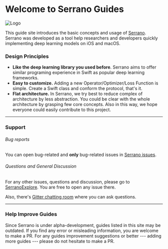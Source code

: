 # Welcome to Serrano Guides

![Logo](https://github.com/pcpLiu/Serrano/raw/master/logo.png "Serrano")


This guide site introduces the basic concepts and usage of [Serrano](https://github.com/pcpLiu/Serrano).
Serrano was developed as a tool help researchers and developers quickly implementing deep learning models on iOS and macOS.

### Design Principles
- __Like the deep learning library you used before__. Serrano aims to offer similar programing experience in Swift as popular deep learning frameworks.
- __Easy to customize.__ Adding a new Operator/Optimizer/Loss Function is simple. Create a Swift class and conform the protocol, that's it.
- __Flat architecture.__ In Serrano, we try best to reduce complex of architecture by less abstraction. You could be clear with the whole architecture by grasping few core concepts. Also in this way, we hope everyone could easily contribute to this project.

<hr>


### Support

###### Bug reports
You can open bug-related and __only__ bug-related issues in [Serrano issues](https://github.com/pcpLiu/Serrano/issues).

###### Questions and General Discussion
For any other issues, questions and discussion, please go to [SerranoExplore](https://github.com/pcpLiu/SerranoExplore). You are free to open any issue there.

Also, there's [Gitter chatting room](https://gitter.im/SerranoFramework/Lobby) where you can ask questions. 

<hr>

### Help Improve Guides
Since Serrano is under alpha-development, guides listed in this site may be outdated.
If you find any error or misleading information, you are welcome to make a PR.
For any guides improvement suggestions or better --- adding more guides --- please do not hesitate to make a PR.


